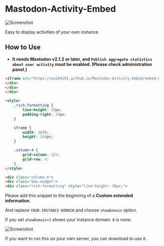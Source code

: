 Mastodon-Activity-Embed
===

![Screenshot](https://i.imgur.com/cVO0SRy.png)

Easy to display activities of your own instance.

## How to Use
- **It needs Mastodon v2.1.2 or later, and `Publish aggregate statistics about user activity` must be enabled. (Please check administration panel.)**

```html
<iframe src="https://eai04191.github.io/Mastodon-Activity-Embed/embed.html?YOUR-INSTANCE-DOMAIN&showDomain=1" frameborder="0" scrolling="no"></iframe>
</div>
</div>
</div>

<style>
    .rich-formatting {
        line-height: 30px;
        padding-right: 10px;
    }

    iframe {
        width: 100%;
        height: 164px;
    }

    .column-4 {
        grid-column: 1/3;
        grid-row: 4;
    }
</style>

<div class="column-4">
<div class="box-widget">
<div class="rich-formatting" style="line-height: 30px;">
```
Please add this snippet to the beginning of a __Custom extended information__.

And replace `YOUR-INSTANCE-DOMAIN` and choose `showDomain` option.

If you set `showDomain=1` shows your instance domain. `0` is none.

![Screenshot](https://i.imgur.com/eUoRU4J.png)

If you want to run this on your own server, you can download to use it.
